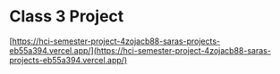 # Class 3 Project

[https://hci-semester-project-4zojacb88-saras-projects-eb55a394.vercel.app/](https://hci-semester-project-4zojacb88-saras-projects-eb55a394.vercel.app/)